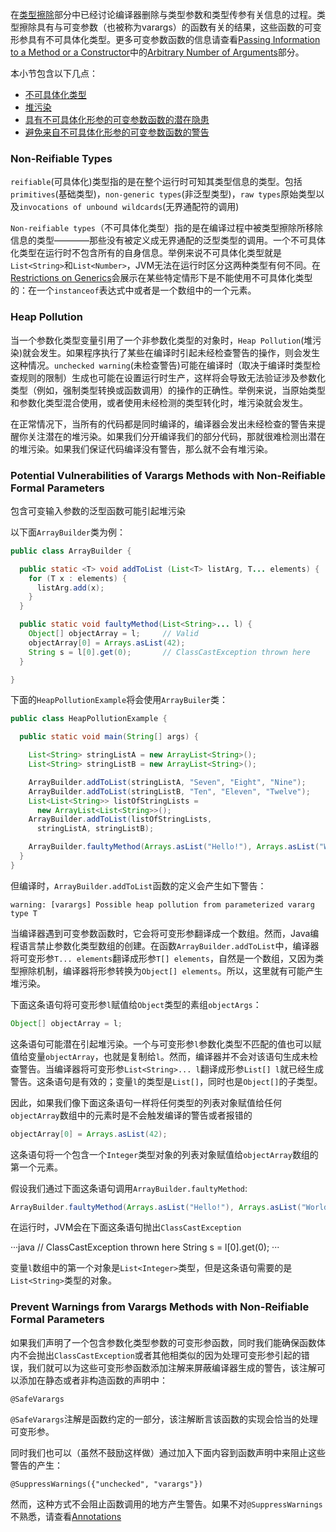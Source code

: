 在[类型擦除]()部分中已经讨论编译器删除与类型参数和类型传参有关信息的过程。类型擦除具有与可变参数（也被称为varargs）的函数有关的结果，这些函数的可变形参具有不可具体化类型。更多可变参数函数的信息请查看[Passing Information to a Method or a Constructor]()中的[Arbitrary Number of Arguments]()部分。

本小节包含以下几点：

* [不可具体化类型]()
* [堆污染]()
* [具有不可具体化形参的可变参数函数的潜在隐患]()
* [避免来自不可具体化形参的可变参数函数的警告]()

### Non-Reifiable Types

`reifiable`(可具体化)类型指的是在整个运行时可知其类型信息的类型。包括`primitives`(基础类型)，`non-generic types`(非泛型类型)，`raw types`原始类型以及`invocations of unbound wildcards`(无界通配符的调用)

`Non-reifiable types`（不可具体化类型）指的是在编译过程中被类型擦除所移除信息的类型————那些没有被定义成无界通配的泛型类型的调用。一个不可具体化类型在运行时不包含所有的自身信息。举例来说不可具体化类型就是`List<String>`和`List<Number>`，JVM无法在运行时区分这两种类型有何不同。在[Restrictions on Generics]()会展示在某些特定情形下是不能使用不可具体化类型的：在一个`instanceof`表达式中或者是一个数组中的一个元素。

### Heap Pollution

当一个参数化类型变量引用了一个非参数化类型的对象时，`Heap Pollution`(堆污染)就会发生。如果程序执行了某些在编译时引起未经检查警告的操作，则会发生这种情况。`unchecked warning`(未检查警告)可能在编译时（取决于编译时类型检查规则的限制）生成也可能在设置运行时生产，这样将会导致无法验证涉及参数化类型（例如，强制类型转换或函数调用）的操作的正确性。举例来说，当原始类型和参数化类型混合使用，或者使用未经检测的类型转化时，堆污染就会发生。

在正常情况下，当所有的代码都是同时编译的，编译器会发出未经检查的警告来提醒你关注潜在的堆污染。如果我们分开编译我们的部分代码，那就很难检测出潜在的堆污染。如果我们保证代码编译没有警告，那么就不会有堆污染。

### Potential Vulnerabilities of Varargs Methods with Non-Reifiable Formal Parameters

包含可变输入参数的泛型函数可能引起堆污染

以下面`ArrayBuilder`类为例：

```java
public class ArrayBuilder {

  public static <T> void addToList (List<T> listArg, T... elements) {
    for (T x : elements) {
      listArg.add(x);
    }
  }

  public static void faultyMethod(List<String>... l) {
    Object[] objectArray = l;     // Valid
    objectArray[0] = Arrays.asList(42);
    String s = l[0].get(0);       // ClassCastException thrown here
  }

}
```

下面的`HeapPollutionExample`将会使用`ArrayBuiler`类：

```java
public class HeapPollutionExample {

  public static void main(String[] args) {

    List<String> stringListA = new ArrayList<String>();
    List<String> stringListB = new ArrayList<String>();

    ArrayBuilder.addToList(stringListA, "Seven", "Eight", "Nine");
    ArrayBuilder.addToList(stringListB, "Ten", "Eleven", "Twelve");
    List<List<String>> listOfStringLists =
      new ArrayList<List<String>>();
    ArrayBuilder.addToList(listOfStringLists,
      stringListA, stringListB);

    ArrayBuilder.faultyMethod(Arrays.asList("Hello!"), Arrays.asList("World!"));
  }
}
```

但编译时，`ArrayBuilder.addToList`函数的定义会产生如下警告：

```
warning: [varargs] Possible heap pollution from parameterized vararg type T
```

当编译器遇到可变参数函数时，它会将可变形参翻译成一个数组。然而，Java编程语言禁止参数化类型数组的创建。在函数`ArrayBuilder.addToList`中，编译器将可变形参`T... elements`翻译成形参`T[] elements`，自然是一个数组，又因为类型擦除机制，编译器将形参转换为`Object[] elements`。所以，这里就有可能产生堆污染。

下面这条语句将可变形参`l`赋值给`Object`类型的素组`objectArgs`：

```java
Object[] objectArray = l;
```

这条语句可能潜在引起堆污染。一个与可变形参`l`参数化类型不匹配的值也可以赋值给变量`objectArray`，也就是复制给`l`。然而，编译器并不会对该语句生成未检查警告。当编译器将可变形参`List<String>... l`翻译成形参`List[] l`就已经生成警告。这条语句是有效的；变量`l`的类型是`List[]`，同时也是`Object[]`的子类型。

因此，如果我们像下面这条语句一样将任何类型的列表对象赋值给任何`objectArray`数组中的元素时是不会触发编译的警告或者报错的

```java
objectArray[0] = Arrays.asList(42);
```

这条语句将一个包含一个`Integer`类型对象的列表对象赋值给`objectArray`数组的第一个元素。

假设我们通过下面这条语句调用`ArrayBuilder.faultyMethod`:

```java
ArrayBuilder.faultyMethod(Arrays.asList("Hello!"), Arrays.asList("World!"));
```

在运行时，JVM会在下面这条语句抛出`ClassCastException`

···java
// ClassCastException thrown here
String s = l[0].get(0);
···

变量`l`数组中的第一个对象是`List<Integer>`类型，但是这条语句需要的是`List<String>`类型的对象。

### Prevent Warnings from Varargs Methods with Non-Reifiable Formal Parameters

如果我们声明了一个包含参数化类型参数的可变形参函数，同时我们能确保函数体内不会抛出`ClassCastException`或者其他相类似的因为处理可变形参引起的错误，我们就可以为这些可变形参函数添加注解来屏蔽编译器生成的警告，该注解可以添加在静态或者非构造函数的声明中：

```
@SafeVarargs
```

`@SafeVarargs`注解是函数约定的一部分，该注解断言该函数的实现会恰当的处理可变形参。

同时我们也可以（虽然不鼓励这样做）通过加入下面内容到函数声明中来阻止这些警告的产生：

```
@SuppressWarnings({"unchecked", "varargs"})
```

然而，这种方式不会阻止函数调用的地方产生警告。如果不对`@SuppressWarnings`不熟悉，请查看[Annotations]()